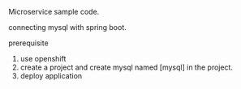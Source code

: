Microservice sample code.

connecting mysql with spring boot.

prerequisite

1. use openshift
2. create a project and create mysql named [mysql] in the project.
3. deploy application
